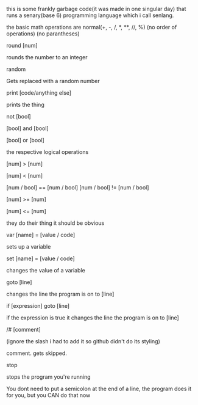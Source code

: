 this is some frankly garbage code(it was made in one singular day) that runs a senary(base 6) programming language which i call senlang.

the basic math operations are normal(+, -, /, *, **, //, %)
(no order of operations)
(no parantheses)

round [num]

rounds the number to an integer


random

Gets replaced with a random number


print [code/anything else]

prints the thing


not [bool]

[bool] and [bool]

[bool] or [bool]

the respective logical operations


[num] > [num]

[num] < [num]

[num / bool] == [num / bool]
[num / bool] != [num / bool]

[num] >= [num]

[num] <= [num]

they do their thing it should be obvious


var [name] = [value / code]

sets up a variable


set [name] = [value / code]

changes the value of a variable


goto [line]

changes the line the program is on to [line]


if [expression] goto [line]

if the expression is true it changes the line the program is on to [line]


/# [comment]

(ignore the slash i had to add it so github didn't do its styling)

comment. gets skipped.


stop

stops the program you're running


You dont need to put a semicolon at the end of a line, the program does it for you, but you CAN do that now
